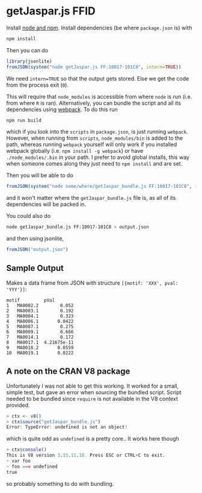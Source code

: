 # getJaspar.js FFID

Install [node and npm](https://gist.github.com/thejmazz/72456e3f29cf0bf56d4a).
Install dependencies (be where `package.json` is) with

```bash
npm install
```

Then you can do

```r
library(jsonlite)
fromJSON(system("node getJaspar.js FF:10017-101C8", intern=TRUE))
```

We need `intern=TRUE` so that the output gets stored. Else we get the code from the process exit (`0`).

This will require that `node_modules` is accessible from where `node` is run
(i.e. from where `R` is ran). Alternatively, you can bundle the script and
all its dependencies using [webpack](https://webpack.github.io/). To do this
run

```bash
npm run build
```

which if you look into the `scripts` in `package.json`, is just running `webpack`.
However, when running from `scripts`, `node_modules/bin` is added to the path,
whereas running `webpack` yourself will only work if you installed webpack
globally (i.e. `npm install -g webpack`) or have `./node_modules/.bin` in your path. I prefer to avoid global
installs, this way when someone comes along they just need to `npm install` and
are set.

Then you will be able to do

```r
fromJSON(system("node some/where/getJaspar_bundle.js FF:10017-101C8", intern=TRUE))
```

and it won't matter where the `getJaspar_bundle.js` file is, as all of its
dependencies will be packed in.

You could also do

```bash
node getJaspar_bundle.js FF:10017-101C8 > output.json
```

and then using jsonlite,

```r
fromJSON("output.json")
```

## Sample Output

Makes a data frame from JSON with structure `[{motif: 'XXX', pval: 'YYY'}]`:

```
motif         pVal
1   MA0002.2        0.052
2   MA0003.1        0.192
3   MA0004.1        0.323
4   MA0006.1       0.0422
5   MA0007.1        0.275
6   MA0009.1        0.666
7   MA0014.1        0.172
8   MA0017.1  4.21675e-11
9   MA0018.2       0.0559
10  MA0019.1       0.0222
```


## A note on the CRAN V8 package

Unfortunately I was not able to get this working. It worked for a small, simple
test, but gave an error when sourcing the bundled script. Script needed to be
bundled since `require` is not available in the V8 context provided.

```r
> ctx <- v8()
> ctx$source("getJaspar_bundle.js")
Error: TypeError: undefined is not an object!
```

which is quite odd as `undefined` is a pretty core.. It works here though

```r
> ctx$console()
This is V8 version 3.15.11.18. Press ESC or CTRL+C to exit.
~ var foo
~ foo === undefined
true
```

so probably something to do with bundling.
